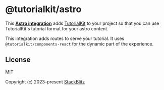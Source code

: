 # @tutorialkit/astro

This **[Astro integration][astro-integration]** adds [TutorialKit](https://tutorialkit.dev/) to your project so that you can use TutorialKit's tutorial format for your astro content.

This integration adds routes to serve your tutorial. It uses `@tutorialkit/components-react` for the dynamic part of the experience.

## License

MIT

Copyright (c) 2023–present [StackBlitz][stackblitz]

[stackblitz]: https://stackblitz.com/
[astro-integration]: https://docs.astro.build/en/guides/integrations-guide/
